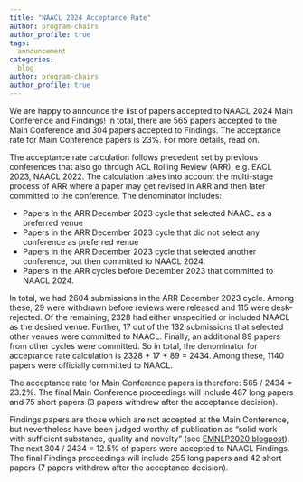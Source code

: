 ```yaml
---
title: "NAACL 2024 Acceptance Rate"
author: program-chairs
author_profile: true
tags:
  announcement
categories:
  blog
author: program-chairs
author_profile: true
---
```


<!-- The ACL Executive Committee has voted to change the Anonymity Policy. We suggest that authors read the [announcement](https://www.aclweb.org/portal/content/report-acl-committee-anonymity-policy) to understand how this might impact your decisions with regard to your submission. To summarize:

- The new Anonymity Policy will apply to papers committed to NAACL on Feb 20, 2024. Under this new policy, submissions must still remain anonymous but there is no  anonymity period (so authors may post/discuss preprints if desired). 
- The new policy similarly applies to authors wishing to submit to the ARR February 2024 cycle.
- The original Anonymity Policy continues to apply to submissions reviewed under the ARR December 2023 cycle. For these submissions, the anonymity period remains in effect until the end of the cycle (Feb 15, 2024). After this time, it is allowable to post preprint versions of these submissions online, if desired. 

Some example scenarios of what is allowed now:
- Suppose you have a submission in the ARR December 2023 cycle. After Feb 15, 2024, you may post an online preprint under your name while also committing the paper to NAACL 2024 on Feb 20, 2024.
- Suppose you have a submission in the ARR October 2023 cycle or earlier. It is not in the ARR December 2023 cycle and you plan to commit to NAACL 2024. You may post an online preprint under your name at any time starting on Jan 12, 2024 (when the new policy is adopted). 

Note that, as before, papers committed to NAACL 2024 will remain anonymous and must be ARR submissions reviewed in an ARR cycle that completed before Feb 20, 2024. While there is an author rebuttal phase in the ARR cycle, the committed papers may not be revised. In the NAACL commitment site (which opens in early Feb 2024), authors will simply enter the URL of the ARR submission and a short (optional) message to the Senior Area Chairs of the NAACL conference. -->


We are happy to announce the list of papers accepted to NAACL 2024 Main Conference and Findings! In total, there are 565 papers accepted to the Main Conference and 304 papers accepted to Findings. The acceptance rate for Main Conference papers is 23%. For more details, read on. 


The acceptance rate calculation follows precedent set by previous conferences that also go through ACL Rolling Review (ARR), e.g. EACL 2023, NAACL 2022. The calculation takes into account the multi-stage process of ARR where a paper may get revised in ARR and then later committed to the conference. The denominator includes:
- Papers in the ARR December 2023 cycle that selected NAACL as a preferred venue
- Papers in the ARR December 2023 cycle that did not select any conference as preferred venue
- Papers in the ARR December 2023 cycle that selected another conference, but then committed to NAACL 2024. 
- Papers in the ARR cycles before December 2023 that committed to NAACL 2024. 

In total, we had 2604 submissions in the ARR December 2023 cycle. Among these, 29 were withdrawn before reviews were released and 115 were desk-rejected. Of the remaining, 2328 had either unspecified or included NAACL as the desired venue. Further, 17 out of the 132 submissions that selected other venues were committed to NAACL. Finally, an additional 89 papers from other cycles were committed. So in total, the denominator for acceptance rate calculation is 2328 + 17 + 89 = 2434. Among these, 1140 papers were officially committed to NAACL.

The acceptance rate for Main Conference papers is therefore: 565 / 2434 = 23.2%. The final Main Conference proceedings will include 487 long papers and 75 short papers (3 papers withdrew after the acceptance decision). 

Findings papers are those which are not accepted at the Main Conference, but nevertheless have been judged worthy of publication as “solid work with sufficient substance, quality and novelty” (see [EMNLP2020 blogpost](https://2020.emnlp.org/blog/2020-04-19-findings-of-emnlp)). The next 304 / 2434 = 12.5% of papers were accepted to NAACL Findings. The final Findings proceedings will include 255 long papers and 42 short papers (7 papers withdrew after the acceptance decision). 
